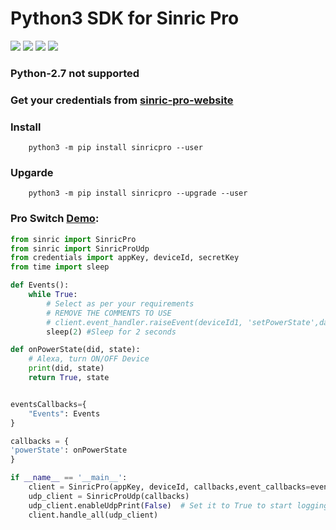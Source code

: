 #  Python3 SDK for Sinric Pro
[![](https://img.shields.io/pypi/format/sinricpro.svg)](https://github.com/sinricpro/Python-SDK) [![](https://img.shields.io/pypi/v/sinricpro.svg)](https://github.com/sinricpro/Python-SDK) [![](https://img.shields.io/github/repo-size/sinricpro/Python-SDK.svg)](https://github.com/sinricpro/Python-SDK) [![](https://img.shields.io/badge/author-Dhanush-orange.svg)](https://github.com/imdhanush)

### Python-2.7 not supported
### Get your credentials from [sinric-pro-website](https://sinric.pro)

### Install
        python3 -m pip install sinricpro --user
   
### Upgarde
        python3 -m pip install sinricpro --upgrade --user

### Pro Switch [Demo](https://github.com/sinricpro/Python-Examples/tree/master/pro_switch_example):
```python
from sinric import SinricPro
from sinric import SinricProUdp
from credentials import appKey, deviceId, secretKey
from time import sleep

def Events():
    while True:
        # Select as per your requirements
        # REMOVE THE COMMENTS TO USE
        # client.event_handler.raiseEvent(deviceId1, 'setPowerState',data={'state': 'On'})
        sleep(2) #Sleep for 2 seconds 

def onPowerState(did, state):
    # Alexa, turn ON/OFF Device
    print(did, state)
    return True, state


eventsCallbacks={
    "Events": Events
}

callbacks = {
'powerState': onPowerState
}

if __name__ == '__main__':
    client = SinricPro(appKey, deviceId, callbacks,event_callbacks=eventsCallbacks, enable_trace=False,secretKey=secretKey)
    udp_client = SinricProUdp(callbacks)
    udp_client.enableUdpPrint(False)  # Set it to True to start logging request Offline Request/Response
    client.handle_all(udp_client)
```
